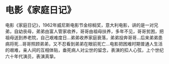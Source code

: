 # 电影《家庭日记》

电影《家庭日记》，1962年威尼斯电影节金棕榈奖，意大利电影，讲的是一对兄弟，自幼丧母，弟弟由富人管家收养，哥哥由祖母扶养，多年不见，哥哥贫困，把祖母送到养老院，自己艰难度日…弟弟收养家庭衰落，弟弟投奔哥哥…后来弟弟患病将死…哥哥照顾弟弟，又不忍看到弟弟在眼前死亡…电影把困难时期普通人生活的艰难，亲人间的互相体贴，垂死病人对尘世的留念，表演的扣人心弦，上个世纪六十年代演员，表演真挚。